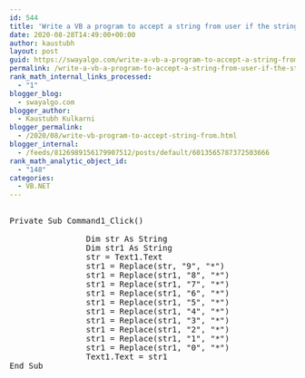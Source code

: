 ```yaml
---
id: 544
title: 'Write a VB a program to accept a string from user if the string contain any integer number that get replaced by *.'
date: 2020-08-28T14:49:00+00:00
author: kaustubh
layout: post
guid: https://swayalgo.com/write-a-vb-a-program-to-accept-a-string-from-user-if-the-string-contain-any-integer-number-that-get-replaced-by/
permalink: /write-a-vb-a-program-to-accept-a-string-from-user-if-the-string-contain-any-integer-number-that-get-replaced-by/
rank_math_internal_links_processed:
  - "1"
blogger_blog:
  - swayalgo.com
blogger_author:
  - Kaustubh Kulkarni
blogger_permalink:
  - /2020/08/write-vb-program-to-accept-string-from.html
blogger_internal:
  - /feeds/8126989156179907512/posts/default/6013565787372503666
rank_math_analytic_object_id:
  - "148"
categories:
  - VB.NET
---
```

<pre><br />Private Sub Command1_Click()<br /><br />                Dim str As String<br />                Dim str1 As String<br />                str = Text1.Text<br />                str1 = Replace(str, "9", "*")<br />                str1 = Replace(str1, "8", "*")<br />                str1 = Replace(str1, "7", "*")<br />                str1 = Replace(str1, "6", "*")<br />                str1 = Replace(str1, "5", "*")<br />                str1 = Replace(str1, "4", "*")<br />                str1 = Replace(str1, "3", "*")<br />                str1 = Replace(str1, "2", "*")<br />                str1 = Replace(str1, "1", "*")<br />                str1 = Replace(str1, "0", "*")<br />                Text1.Text = str1<br />End Sub<br />  <br />          <br /><br /><br /></pre>